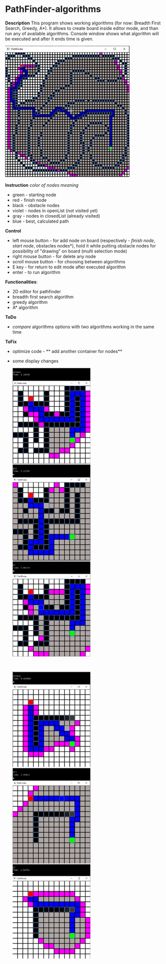 # PathFinder-algorithms

**Description**
This program shows working algorithms (for now: Breadth First Search, Greedy, A*). It allows to create board inside editor mode, and than run any of available algorithms. Console window shows what algorithm will be executed and after it ends time is given.

<p float="left">
  <img src="images/pathFinder1.png" alt="Image" width="400" class="center"/></div>
  </p>

**Instruction**
*color of nodes meaning*
- green - starting node
- red - finish node
- black - obstacle nodes
- violet - nodes in openList (not visited yet)
- gray - nodes in closedList (already visited)
- blue - best, calculated path

**Control**
- left mouse button - for add node on board (respectively - *finish node*, *start node*, obstacles nodes*), hold it while putting obstacle nodes for possibility of "drawing" on board (multi selection mode)
- right mouse button - for delete any node
- scroll mouse button - for choosing between algorithms
- E key - for return to edit mode after executed algorithm
- enter - to run algorithm

**Functionalities**:
- 2D editor for pathfinder
- breadth first search algorithm
- greedy algorithm 
- A* algorithm 

**ToDo**
- *compare* algorithms options with two algorithms working in the same time

**ToFix**
- optimize code - ** add another container for nodes**
- some display changes

  <p float="left">
  <img src="images/Greedy 1.png" alt="Image" width="250"/></div>
  <img src="images/BFS 1.png" alt="Image" width="250"/> </div>
  <img src="images/A_star 1.png" alt="Image" width="250"/></div>
  </p>
  <br>
  <p float="left">
  <img src="images/Greedy 2.png" alt="Image" width="250"/>  </div>
  <img src="images/BFS 2.png" alt="Image" width="250"/>  </div>
  <img src="images/A_star 2.png" alt="Image" width="250"/>  </div>
  </p>
